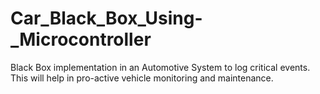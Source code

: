 # Car_Black_Box_Using-_Microcontroller
Black Box implementation in an Automotive System to log critical events. This will help in pro-active vehicle monitoring and maintenance.
